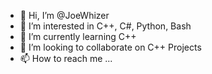 - 👋 Hi, I’m @JoeWhizer
- 👀 I’m interested in C++, C#, Python, Bash
- 🌱 I’m currently learning C++
- 💞️ I’m looking to collaborate on C++ Projects
- 📫 How to reach me ...

<!---
JoeWhizer/JoeWhizer is a ✨ special ✨ repository because its `README.md` (this file) appears on your GitHub profile.
You can click the Preview link to take a look at your changes.
--->
